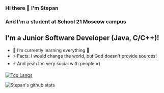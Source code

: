 ### Hi there 👋 I'm Stepan 
### And I'm a student at School 21 Moscow campus

## I'm a Junior Software Developer (Java, C/C++)! 

- 🌱 I’m currently learning everything 🤣
- ⚡ Facts: I would change the world, but God doesn't provide sources! 
- ⚡ And yeah I'm very social with people =)

[![Top Langs](https://github-readme-stats.vercel.app/api/top-langs/?username=ASM717&layout=compact&show_icons=true&theme=radical)](https://github.com/anuraghazra/github-readme-stats)

![Stepan's github stats](https://github-readme-stats.vercel.app/api?username=ASM717&show_icons=true&theme=radical)
